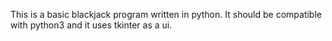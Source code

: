 This  is a basic blackjack program written in python. It should be compatible with python3 and it uses tkinter as a ui. 


